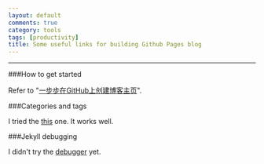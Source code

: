 ```yaml
---
layout: default
comments: true
category: tools
tags: [productivity]
title: Some useful links for building Github Pages blog
---
```

---

###How to get started

Refer to "[一步步在GitHub上创建博客主页](http://www.pchou.info/web-build/2013/01/03/build-github-blog-page-01.html)".

###Categories and tags

I tried the [this](http://www.minddust.com/post/tags-and-categories-on-github-pages/) one. It works well.

###Jekyll debugging

I didn't try the [debugger](https://github.com/octopress/debugger) yet.
